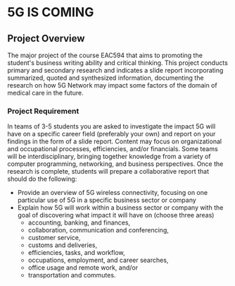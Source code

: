 # 5G IS COMING

## Project Overview
The major project of the course EAC594 that aims to promoting the student's business writing ability and critical thinking.
This project conducts primary and secondary research and indicates a slide report incorporating summarized, quoted and synthesized information, documenting the research on how 5G Network may impact some factors of the domain of medical care in the future.

### Project Requirement
In teams of 3-5 students you are asked to investigate the impact 5G will have on a specific career field (preferably your own) and report on your findings in the form of a slide report. Content may focus on organizational and occupational processes, efficiencies, and/or financials.  Some teams will be interdisciplinary, bringing together knowledge from a variety of computer programming, networking, and business perspectives.  Once the research is complete, students will prepare a collaborative report that should do the following:
- Provide an overview of 5G wireless connectivity, focusing on one particular use of 5G in a specific business sector or company
- Explain how 5G will work within a business sector or company with the goal of discovering what impact it will have on (choose three areas)
  - accounting, banking, and finances,
  - collaboration, communication and conferencing,
  - customer service,
  - customs and deliveries,
  - efficiencies, tasks, and workflow, 
  - occupations, employment, and career searches,
  - office usage and remote work, and/or
  - transportation and commutes.
